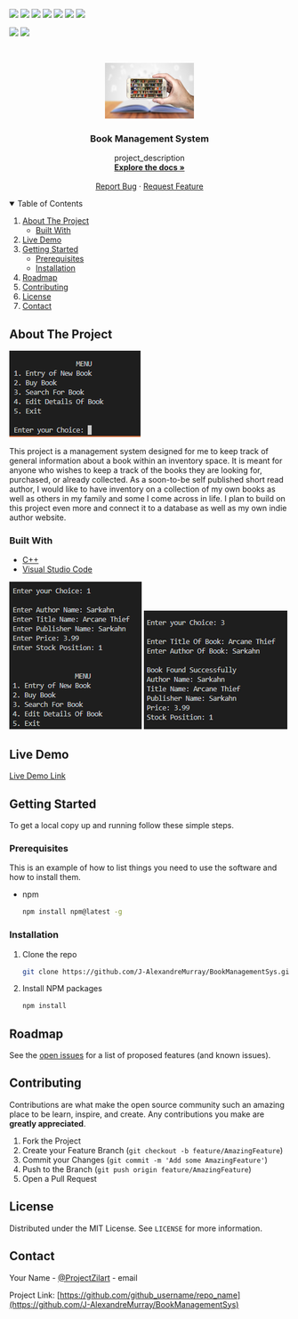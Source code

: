 
![](https://img.shields.io/badge/Excitement-High-red)
![](https://img.shields.io/badge/Maintained-Yes-indigo)
![](https://img.shields.io/badge/Pull_Requests-Accepting-yellow)
![](https://img.shields.io/github/forks/J-AlexandreMurray/BookManagementSys)
![](https://img.shields.io/github/contributors/J-AlexandreMurray/BookManagementSys)
![](https://img.shields.io/github/issues/J-AlexandreMurray/BookManagementSys)
![](https://img.shields.io/github/stars/J-AlexandreMurray/BookManagementSys)

![](https://img.shields.io/badge/Contributions-Accepting-pink)
![](https://img.shields.io/github/license/J-AlexandreMurray/BookManagementSys)
<br>


<!-- PROJECT LOGO -->

<br />
<p align="center">
  <a href="https://github.com/J-AlexandreMurray/BookManagementSys">
    <img src="https://github.com/J-AlexandreMurray/BookManagementSys/blob/main/BMSimages/digBooks.jpg" alt="Logo" width="160" height="100">
  </a>

  <h3 align="center">Book Management System</h3>

  <p align="center">
    project_description
    <br />
    <a href="https://github.com/J-AlexandreMurray/BookManagementSys"><strong>Explore the docs »</strong></a>
    <br />
    <br />
    <a href="https://github.com/J-AlexandreMurray/BookManagementSys/issues">Report Bug</a>
    ·
    <a href="https://github.com/J-AlexandreMurray/BookManagementSys/issues">Request Feature</a>
  </p>
</p>



<!-- TABLE OF CONTENTS -->

<details open="open">
  <summary>Table of Contents</summary>
  <ol>
    <li>
      <a href="#about-the-project">About The Project</a>
      <ul>
        <li><a href="#built-with">Built With</a></li>
      </ul>
    </li>
    <li><a href="#live-demo">Live Demo</a></li>
    <li>
      <a href="#getting-started">Getting Started</a>
      <ul>
        <li><a href="#prerequisites">Prerequisites</a></li>
        <li><a href="#installation">Installation</a></li>
      </ul>
    </li>
    <li><a href="#roadmap">Roadmap</a></li>
    <li><a href="#contributing">Contributing</a></li>
    <li><a href="#license">License</a></li>
    <li><a href="#contact">Contact</a></li>
  </ol>
</details>



<!-- ABOUT THE PROJECT -->
## About The Project

![Product Name Screen Shot](https://github.com/J-AlexandreMurray/BookManagementSys/blob/main/BMSimages/MenuSelec.PNG)


This project is a management system designed for me to keep track of general information about a book within an inventory space. It is meant for anyone who wishes to keep a track of the books they are looking for, purchased, or already collected. As a soon-to-be self published short read author, I would like to have inventory on a collection of my own books as well as others in my family and some I come across in life. I plan to build on this project even more and connect it to a database as well as my own indie author website.  

### Built With

* [C++]()
* [Visual Studio Code]()


<!-- LIVE DEMO -->

![Product Name Screen Shot](https://github.com/J-AlexandreMurray/BookManagementSys/blob/main/BMSimages/MenuSelec1.PNG)
![Product Name Screen Shot](https://github.com/J-AlexandreMurray/BookManagementSys/blob/main/BMSimages/MenuSelec3.PNG)

## Live Demo

[Live Demo Link](https://example.com)


<!-- GETTING STARTED -->

## Getting Started

To get a local copy up and running follow these simple steps.

### Prerequisites

This is an example of how to list things you need to use the software and how to install them.
* npm
  ```sh
  npm install npm@latest -g
  ```

### Installation

1. Clone the repo
   ```sh
   git clone https://github.com/J-AlexandreMurray/BookManagementSys.git
   ```
2. Install NPM packages
   ```sh
   npm install
   ```


<!-- ROADMAP -->
## Roadmap

See the [open issues](https://github.com/J-AlexandreMurray/BookManagementSys/issues) for a list of proposed features (and known issues).



<!-- CONTRIBUTING -->
## Contributing

Contributions are what make the open source community such an amazing place to be learn, inspire, and create. Any contributions you make are **greatly appreciated**.

1. Fork the Project
2. Create your Feature Branch (`git checkout -b feature/AmazingFeature`)
3. Commit your Changes (`git commit -m 'Add some AmazingFeature'`)
4. Push to the Branch (`git push origin feature/AmazingFeature`)
5. Open a Pull Request



<!-- LICENSE -->
## License

Distributed under the MIT License. See `LICENSE` for more information.



<!-- CONTACT -->
## Contact

Your Name - [@ProjectZilart](https://twitter.com/ProjectZilart) - email

Project Link: [https://github.com/github_username/repo_name](https://github.com/J-AlexandreMurray/BookManagementSys)

